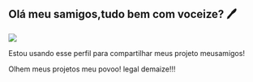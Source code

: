 ##  Olá meu samigos,tudo bem com voceize? 🖊
![](https://c.tenor.com/kjCgfFz0GLYAAAAC/tenor.gif)

Estou usando esse perfil para compartilhar meus projeto meusamigos!

Olhem meus projetos meu povoo! legal demaize!!!
